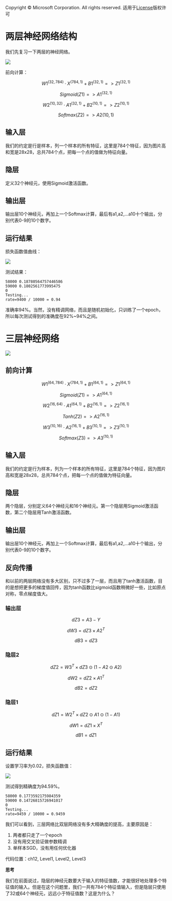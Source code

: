 Copyright © Microsoft Corporation. All rights reserved.
  适用于[License](https://github.com/Microsoft/ai-edu/blob/master/LICENSE.md)版权许可

# 两层神经网络结构

我们先复习一下两层的神经网络。

<img src='./Images/12/nn2.png'/>

前向计算：

$$W1^{(32,784)} \cdot X^{(784,1)} + B1^{(32,1)} => Z1^{(32,1)}$$

$$Sigmoid(Z1) => A1^{(32,1)}$$

$$W2^{(10,32)} \cdot A1^{(32,1)} + B2^{(10,1)} => Z2^{(10,1)}$$

$$Softmax(Z2) => A2{(10,1)}$$

## 输入层

我们的约定是行是样本，列一个样本的所有特征，这里是784个特征，因为图片高和宽是28x28，总共784个点，把每一个点的值做为特征向量。

## 隐层

定义32个神经元，使用Sigmoid激活函数。

## 输出层

输出层10个神经元，再加上一个Softmax计算，最后有a1,a2,...a10十个输出，分别代表0-9的10个数字。

## 运行结果

损失函数值曲线：

<img src='./Images/12/two_level_loss.png'/>

测试结果：

```
58000 0.18780564757446586
59000 0.1802561773995475
0
Testing...
rate=9400 / 10000 = 0.94
```

准确率94%。当然，没有精调网络，而且是随机初始化，只训练了一个epoch，所以每次测试得到的准确度在92%~94%之间。

# 三层神经网络

<img src='./Images/12/nn3.png'/>

## 前向计算

$$W1^{(64,784)} \cdot X^{(784,1)} + B1^{(64,1)} => Z1^{(64,1)} \tag{1}$$

$$Sigmoid(Z1) => A1^{(64,1)} \tag{2}$$

$$W2^{(16,64)} \cdot A1^{(64,1)} + B2^{(16,1)} => Z2^{(16,1)} \tag{3}$$

$$Tanh(Z2) => A2^{(16,1)} \tag{4}$$

$$W3^{(10,16)} \cdot A2^{(16,1)} + B3^{(10,1)} => Z3^{(10,1)} \tag{5}$$

$$Softmax(Z3) => A3^{(10,1)} \tag{6}$$

## 输入层

我们的约定是行为样本，列为一个样本的所有特征，这里是784个特征，因为图片高和宽是28x28，总共784个点，把每一个点的值做为特征向量。

## 隐层

两个隐层，分别定义64个神经元和16个神经元。第一个隐层用Sigmoid激活函数，第二个隐层用Tanh激活函数。

## 输出层

输出层10个神经元，再加上一个Softmax计算，最后有a1,a2,...a10十个输出，分别代表0-9的10个数字。

## 反向传播

和以前的两层网络没有多大区别，只不过多了一层，而且用了tanh激活函数，目的是想把更多的梯度值回传，因为tanh函数比sigmoid函数稍微好一些，比如原点对称，零点梯度值大。

### 输出层

$$dZ3 = A3-Y \tag{7}$$

$$dW3=dZ3 \times A2^T \tag{8}$$

$$dB3=dZ3 \tag{9}$$

### 隐层2

$$dZ2 = W3^T \times dZ3 \odot (1-A2 \odot A2) \tag{10}$$

$$dW2=dZ2 \times A1^T \tag{11}$$

$$dB2=dZ2 \tag{12}$$

### 隐层1

$$dZ1 = W2^T \times dZ2 \odot A1 \odot (1-A1) \tag{13}$$

$$dW1= dZ1 \times X^T \tag{14}$$

$$dB1= dZ1 \tag{15}$$

## 运行结果

设置学习率为0.02，损失函数值：

<img src='./Images/12/three_level_loss.png'/>

测试得到精确度为94.59%。

```
58000 0.1773592175984359
59000 0.14726815726941017
0
Testing...
rate=9459 / 10000 = 0.9459
```

我们可以看到，三层网络比双层网络没有多大精确度的提高，主要原因是：
1. 两者都只走了一个epoch
2. 没有用交叉验证做参数精调
3. 单样本SGD，没有用任何优化器

代码位置：ch12, Level1, Level2, Level3

**思考**

我们在前面说过，隐层的神经元数要大于输入的特征值数，才能很好地处理多个特征值的输入。但是在这个问题里，我们一共有784个特征值输入，但是隐层只使用了32或64个神经元，远远小于特征值数？这是为什么？
